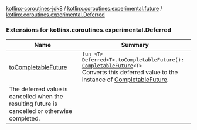 [kotlinx-coroutines-jdk8](../../index.md) / [kotlinx.coroutines.experimental.future](../index.md) / [kotlinx.coroutines.experimental.Deferred](.)

### Extensions for kotlinx.coroutines.experimental.Deferred

| Name | Summary |
|---|---|
| [toCompletableFuture](to-completable-future.md) | `fun <T> Deferred<T>.toCompletableFuture(): `[`CompletableFuture`](http://docs.oracle.com/javase/6/docs/api/java/util/concurrent/CompletableFuture.html)`<T>`<br>Converts this deferred value to the instance of [CompletableFuture](http://docs.oracle.com/javase/6/docs/api/java/util/concurrent/CompletableFuture.html).
The deferred value is cancelled when the resulting future is cancelled or otherwise completed. |
